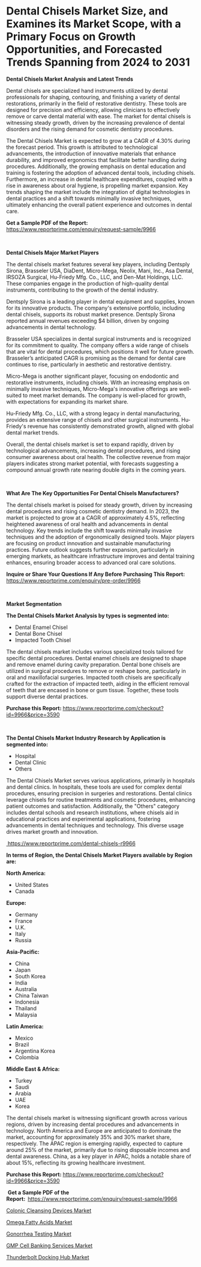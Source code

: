 <p><h1>Dental Chisels Market Size, and Examines its Market Scope, with a Primary Focus on Growth Opportunities, and Forecasted Trends Spanning from 2024 to 2031</h1></p><p><strong>Dental Chisels Market Analysis and Latest Trends</strong></p>
<p><p>Dental chisels are specialized hand instruments utilized by dental professionals for shaping, contouring, and finishing a variety of dental restorations, primarily in the field of restorative dentistry. These tools are designed for precision and efficiency, allowing clinicians to effectively remove or carve dental material with ease. The market for dental chisels is witnessing steady growth, driven by the increasing prevalence of dental disorders and the rising demand for cosmetic dentistry procedures.</p><p>The Dental Chisels Market is expected to grow at a CAGR of 4.30% during the forecast period. This growth is attributed to technological advancements, the introduction of innovative materials that enhance durability, and improved ergonomics that facilitate better handling during procedures. Additionally, the growing emphasis on dental education and training is fostering the adoption of advanced dental tools, including chisels. Furthermore, an increase in dental healthcare expenditures, coupled with a rise in awareness about oral hygiene, is propelling market expansion. Key trends shaping the market include the integration of digital technologies in dental practices and a shift towards minimally invasive techniques, ultimately enhancing the overall patient experience and outcomes in dental care.</p></p>
<p><strong>Get a Sample PDF of the Report:&nbsp;</strong> <a href="https://www.reportprime.com/enquiry/request-sample/9966?utm_campaign=1197&utm_medium=2&utm_source=Github&utm_content=ia&utm_term=16112024&utm_id=dental-chisels">https://www.reportprime.com/enquiry/request-sample/9966</a></p>
<p>&nbsp;</p>
<p><strong>Dental Chisels Major Market Players</strong></p>
<p><p>The dental chisels market features several key players, including Dentsply Sirona, Brasseler USA, DiaDent, Micro-Mega, Neolix, Mani, Inc., Asa Dental, IRSOZA Surgical, Hu-Friedy Mfg. Co., LLC, and Den-Mat Holdings, LLC. These companies engage in the production of high-quality dental instruments, contributing to the growth of the dental industry.</p><p>Dentsply Sirona is a leading player in dental equipment and supplies, known for its innovative products. The company's extensive portfolio, including dental chisels, supports its robust market presence. Dentsply Sirona reported annual revenues exceeding $4 billion, driven by ongoing advancements in dental technology.</p><p>Brasseler USA specializes in dental surgical instruments and is recognized for its commitment to quality. The company offers a wide range of chisels that are vital for dental procedures, which positions it well for future growth. Brasseler’s anticipated CAGR is promising as the demand for dental care continues to rise, particularly in aesthetic and restorative dentistry.</p><p>Micro-Mega is another significant player, focusing on endodontic and restorative instruments, including chisels. With an increasing emphasis on minimally invasive techniques, Micro-Mega's innovative offerings are well-suited to meet market demands. The company is well-placed for growth, with expectations for expanding its market share.</p><p>Hu-Friedy Mfg. Co., LLC, with a strong legacy in dental manufacturing, provides an extensive range of chisels and other surgical instruments. Hu-Friedy's revenue has consistently demonstrated growth, aligned with global dental market trends.</p><p>Overall, the dental chisels market is set to expand rapidly, driven by technological advancements, increasing dental procedures, and rising consumer awareness about oral health. The collective revenue from major players indicates strong market potential, with forecasts suggesting a compound annual growth rate nearing double digits in the coming years.</p></p>
<p>&nbsp;</p>
<p><strong>What Are The Key Opportunities For Dental Chisels Manufacturers?</strong></p>
<p><p>The dental chisels market is poised for steady growth, driven by increasing dental procedures and rising cosmetic dentistry demand. In 2023, the market is projected to grow at a CAGR of approximately 4.5%, reflecting heightened awareness of oral health and advancements in dental technology. Key trends include the shift towards minimally invasive techniques and the adoption of ergonomically designed tools. Major players are focusing on product innovation and sustainable manufacturing practices. Future outlook suggests further expansion, particularly in emerging markets, as healthcare infrastructure improves and dental training enhances, ensuring broader access to advanced oral care solutions.</p></p>
<p><strong>Inquire or Share Your Questions If Any Before Purchasing This Report:</strong> <a href="https://www.reportprime.com/enquiry/pre-order/9966?utm_campaign=1197&utm_medium=2&utm_source=Github&utm_content=ia&utm_term=16112024&utm_id=dental-chisels">https://www.reportprime.com/enquiry/pre-order/9966</a></p>
<p>&nbsp;</p>
<p><strong>Market Segmentation</strong></p>
<p><strong>The Dental Chisels Market Analysis by types is segmented into:</strong></p>
<p><ul><li>Dental Enamel Chisel</li><li>Dental Bone Chisel</li><li>Impacted Tooth Chisel</li></ul></p>
<p><p>The dental chisels market includes various specialized tools tailored for specific dental procedures. Dental enamel chisels are designed to shape and remove enamel during cavity preparation. Dental bone chisels are utilized in surgical procedures to remove or reshape bone, particularly in oral and maxillofacial surgeries. Impacted tooth chisels are specifically crafted for the extraction of impacted teeth, aiding in the efficient removal of teeth that are encased in bone or gum tissue. Together, these tools support diverse dental practices.</p></p>
<p><strong>Purchase this Report:&nbsp;</strong><a href="https://www.reportprime.com/checkout?id=9966&price=3590&utm_campaign=1197&utm_medium=2&utm_source=Github&utm_content=ia&utm_term=16112024&utm_id=dental-chisels">https://www.reportprime.com/checkout?id=9966&price=3590</a></p>
<p>&nbsp;</p>
<p><strong>The Dental Chisels Market Industry Research by Application is segmented into:</strong></p>
<p><ul><li>Hospital</li><li>Dental Clinic</li><li>Others</li></ul></p>
<p><p>The Dental Chisels Market serves various applications, primarily in hospitals and dental clinics. In hospitals, these tools are used for complex dental procedures, ensuring precision in surgeries and restorations. Dental clinics leverage chisels for routine treatments and cosmetic procedures, enhancing patient outcomes and satisfaction. Additionally, the "Others" category includes dental schools and research institutions, where chisels aid in educational practices and experimental applications, fostering advancements in dental techniques and technology. This diverse usage drives market growth and innovation.</p></p>
<p><a href="https://www.reportprime.com/dental-chisels-r9966?utm_campaign=1197&utm_medium=2&utm_source=Github&utm_content=ia&utm_term=16112024&utm_id=dental-chisels">&nbsp;https://www.reportprime.com/dental-chisels-r9966</a></p>
<p><strong>In terms of Region, the Dental Chisels Market Players available by Region are:</strong></p>
<p>
    <p> <strong> North America: </strong>
        <ul>
            <li>United States</li>
            <li>Canada</li>
        </ul>
        </p> 
    <p> <strong> Europe: </strong>
        <ul>
            <li>Germany</li>
            <li>France</li>
            <li>U.K.</li>
            <li>Italy</li>
            <li>Russia</li>
        </ul>
        </p> 
    <p> <strong> Asia-Pacific: </strong>
        <ul>
            <li>China</li>
            <li>Japan</li>
            <li>South Korea</li>
            <li>India</li>
            <li>Australia</li>
            <li>China Taiwan</li>
            <li>Indonesia</li>
            <li>Thailand</li>
            <li>Malaysia</li>
        </ul>
        </p> 
    <p> <strong> Latin America: </strong>
        <ul>
            <li>Mexico</li>
            <li>Brazil</li>
            <li>Argentina Korea</li>
            <li>Colombia</li>
        </ul>
        </p> 
    <p> <strong> Middle East & Africa: </strong>
        <ul>
            <li>Turkey</li>
            <li>Saudi</li>
            <li>Arabia</li>
            <li>UAE</li>
            <li>Korea</li>
        </ul>
    </p>
    </p>
<p><p>The dental chisels market is witnessing significant growth across various regions, driven by increasing dental procedures and advancements in technology. North America and Europe are anticipated to dominate the market, accounting for approximately 35% and 30% market share, respectively. The APAC region is emerging rapidly, expected to capture around 25% of the market, primarily due to rising disposable incomes and dental awareness. China, as a key player in APAC, holds a notable share of about 15%, reflecting its growing healthcare investment.</p></p>
<p><strong>Purchase this Report: </strong><a href="https://www.reportprime.com/checkout?id=9966&price=3590&utm_campaign=1197&utm_medium=2&utm_source=Github&utm_content=ia&utm_term=16112024&utm_id=dental-chisels">https://www.reportprime.com/checkout?id=9966&price=3590</a></p>
<p>&nbsp;<strong>Get a Sample PDF of the Report:&nbsp;&nbsp;</strong><a href="https://www.reportprime.com/enquiry/request-sample/9966?utm_campaign=1197&utm_medium=2&utm_source=Github&utm_content=ia&utm_term=16112024&utm_id=dental-chisels">https://www.reportprime.com/enquiry/request-sample/9966</a></p>
<p><strong></strong></p>
<p><p><a href="https://github.com/prosalinda88/Market-Research-Report-List-6/blob/main/colonic-cleansing-devices-market.md?utm_campaign=1197&utm_medium=2&utm_source=Github&utm_content=ia&utm_term=16112024&utm_id=dental-chisels">Colonic Cleansing Devices Market</a></p><p><a href="https://www.linkedin.com/pulse/future-ready-strategic-insights-global-omega-fatty-acids-2bkfc?utm_campaign=1197&utm_medium=2&utm_source=Github&utm_content=ia&utm_term=16112024&utm_id=dental-chisels">Omega Fatty Acids Market</a></p><p><a href="https://issuu.com/reportprime-2/docs/gonorrhea-testing-market-size-2030._ed29afe699a6c6?utm_campaign=1197&utm_medium=2&utm_source=Github&utm_content=ia&utm_term=16112024&utm_id=dental-chisels">Gonorrhea Testing Market</a></p><p><a href="https://issuu.com/reportprime-2/docs/gmp-cell-banking-services-market-si_4301c997f791f9?utm_campaign=1197&utm_medium=2&utm_source=Github&utm_content=ia&utm_term=16112024&utm_id=dental-chisels">GMP Cell Banking Services Market</a></p><p><a href="https://www.linkedin.com/pulse/global-thunderbolt-docking-hub-46-cagr-forecast-2024-vxjac?utm_campaign=1197&utm_medium=2&utm_source=Github&utm_content=ia&utm_term=16112024&utm_id=dental-chisels">Thunderbolt Docking Hub Market</a></p></p>